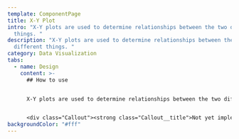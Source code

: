 ```yaml
---
template: ComponentPage
title: X-Y Plot
intro: "X-Y plots are used to determine relationships between the two different
  things. "
description: "X-Y plots are used to determine relationships between the two
  different things. "
category: Data Visualization
tabs:
  - name: Design
    content: >-
      ## How to use


      X-Y plots are used to determine relationships between the two different things. The x-axis is used to measure one event (or variable) and the y-axis is used to measure the other. If both variables increase at the same time, they have a positive relationship. If one variable decreases while the other increases, they have a negative relationship. Sometimes the variables don't follow any pattern and have no relationship.


      <div class="Callout"><strong class="Callout__title">Not yet implemented </strong><p class="Callout__text">The X-Y-plot will not be implemented until a change of framework for charts is completed, but is already in use under the heading "Avkastning och risk i din portfölj" in <a rel="external" target="_blank" href="https://www.lansforsakringar.se/stockholm/privat/bank/spara/fondkurser/portfoljanalys/?shortcut=1&ids=F0GBR04FJO%7C25%2CF0GBR04LF6%7C25%2CF0GBR04LEN%7C25%2CF00000QU29%7C25">Portföljanalys].</a></p></div>
backgroundColor: "#fff"
---
```

